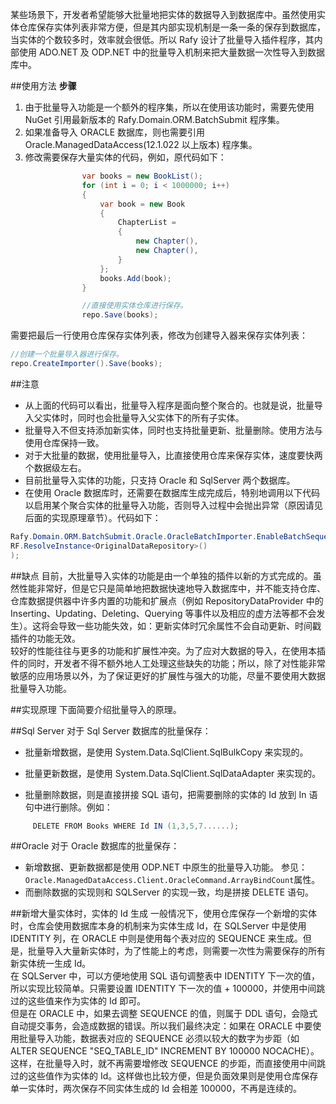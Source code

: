 某些场景下，开发者希望能够大批量地把实体的数据导入到数据库中。虽然使用实体仓库保存实体列表非常方便，但是其内部实现机制是一条一条的保存到数据库，当实体的个数较多时，效率就会很低。所以 Rafy 设计了批量导入插件程序，其内部使用 ADO.NET 及 ODP.NET 中的批量导入机制来把大量数据一次性导入到数据库中。  

##使用方法
**步骤**
 1. 由于批量导入功能是一个额外的程序集，所以在使用该功能时，需要先使用 NuGet 引用最新版本的 Rafy.Domain.ORM.BatchSubmit 程序集。
 2. 如果准备导入 ORACLE 数据库，则也需要引用 Oracle.ManagedDataAccess(12.1.022 以上版本) 程序集。
 3. 修改需要保存大量实体的代码，例如，原代码如下：

```cs
                var books = new BookList();
                for (int i = 0; i < 1000000; i++)
                {
                    var book = new Book
                    {
                        ChapterList =
                        {
                            new Chapter(),
                            new Chapter(),
                        }
                    };
                    books.Add(book);
                }

                //直接使用实体仓库进行保存。
                repo.Save(books);               
```

需要把最后一行使用仓库保存实体列表，修改为创建导入器来保存实体列表：

```cs
//创建一个批量导入器进行保存。
repo.CreateImporter().Save(books);            
```


##注意
 - 从上面的代码可以看出，批量导入程序是面向整个聚合的。也就是说，批量导入父实体时，同时也会批量导入父实体下的所有子实体。
 - 批量导入不但支持添加新实体，同时也支持批量更新、批量删除。使用方法与使用仓库保持一致。
 - 对于大批量的数据，使用批量导入，比直接使用仓库来保存实体，速度要快两个数据级左右。
 - 目前批量导入实体的功能，只支持 Oracle 和 SqlServer 两个数据库。
 - 在使用 Oracle 数据库时，还需要在数据库生成完成后，特别地调用以下代码以启用某个聚合实体的批量导入功能，否则导入过程中会抛出异常（原因请见后面的实现原理章节）。代码如下：

 ```cs
Rafy.Domain.ORM.BatchSubmit.Oracle.OracleBatchImporter.EnableBatchSequence(
RF.ResolveInstance<OriginalDataRepository>()
);                         
 ```


##缺点
目前，大批量导入实体的功能是由一个单独的插件以新的方式完成的。虽然性能非常好，但是它只是简单地把数据快速地导入数据库中，并不能支持仓库、仓库数据提供器中许多内置的功能和扩展点（例如 RepositoryDataProvider 中的 Inserting、Updating、Deleting、Querying 等事件以及相应的虚方法等都不会发生）。这将会导致一些功能失效，如：更新实体时冗余属性不会自动更新、时间戳插件的功能无效。  
较好的性能往往与更多的功能和扩展性冲突。为了应对大数据的导入，在使用本插件的同时，开发者不得不额外地人工处理这些缺失的功能；所以，除了对性能非常敏感的应用场景以外，为了保证更好的扩展性与强大的功能，尽量不要使用大数据批量导入功能。

##实现原理
下面简要介绍批量导入的原理。

##Sql Server
对于 Sql Server 数据库的批量保存：
 - 批量新增数据，是使用 System.Data.SqlClient.SqlBulkCopy 来实现的。

 - 批量更新数据，是使用 System.Data.SqlClient.SqlDataAdapter 来实现的。

 - 批量删除数据，则是直接拼接 SQL 语句，把需要删除的实体的 Id 放到 In 语句中进行删除。例如：

 ```cs
      DELETE FROM Books WHERE Id IN (1,3,5,7......);                               
 ```


##Oracle
对于 Oracle 数据库的批量保存：
 - 新增数据、更新数据都是使用 ODP.NET 中原生的批量导入功能。
  参见：`Oracle.ManagedDataAccess.Client.OracleCommand.ArrayBindCount`属性。
 - 而删除数据的实现则和 SQLServer 的实现一致，均是拼接 DELETE 语句。

##新增大量实体时，实体的 Id 生成
一般情况下，使用仓库保存一个新增的实体时，仓库会使用数据库本身的机制来为实体生成 Id，在 SQLServer 中是使用 IDENTITY 列，在 ORACLE 中则是使用每个表对应的 SEQUENCE 来生成。但是，批量导入大量新实体时，为了性能上的考虑，则需要一次性为需要保存的所有新实体统一生成 Id。  
在 SQLServer 中，可以方便地使用 SQL 语句调整表中 IDENTITY 下一次的值，所以实现比较简单。只需要设置 IDENTITY 下一次的值 + 100000，并使用中间跳过的这些值来作为实体的 Id 即可。  
但是在 ORACLE 中，如果去调整 SEQUENCE 的值，则属于 DDL 语句，会隐式自动提交事务，会造成数据的错误。所以我们最终决定：如果在 ORACLE 中要使用批量导入功能，数据表对应的 SEQUENCE 必须以较大的数字为步距（如 ALTER SEQUENCE "SEQ_TABLE_ID" INCREMENT BY 100000 NOCACHE）。这样，在批量导入时，就不再需要增修改 SEQUENCE 的步距，而直接使用中间跳过的这些值作为实体的 Id。这样做也比较方便，但是负面效果则是使用仓库保存单一实体时，两次保存不同实体生成的 Id 会相差 100000，不再是连续的。
